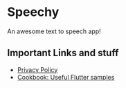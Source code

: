# Speechy

An awesome text to speech app!

## Important Links and stuff

- [Privacy Policy](https://flutter.dev/docs/get-started/codelab)
- [Cookbook: Useful Flutter samples](https://flutter.dev/docs/cookbook)